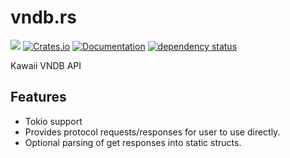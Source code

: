vndb.rs
==============

![](https://github.com/DoumanAsh/vndb.rs/workflows/Rust/badge.svg)
[![Crates.io](https://img.shields.io/crates/v/vndb.svg)](https://crates.io/crates/vndb)
[![Documentation](https://docs.rs/vndb/badge.svg)](https://docs.rs/crate/vndb/)
[![dependency status](https://deps.rs/crate/vndb/0.10.0/status.svg)](https://deps.rs/crate/vndb/0.10.0)

Kawaii VNDB API

## Features
* Tokio support
* Provides protocol requests/responses for user to use directly.
* Optional parsing of get responses into static structs.
